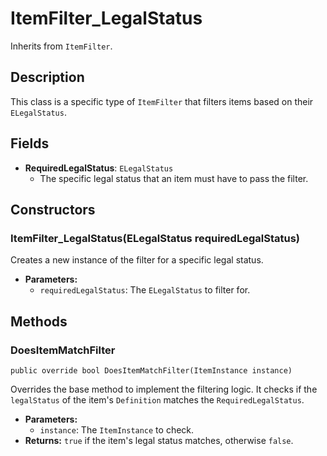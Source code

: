 # ItemFilter_LegalStatus

Inherits from `ItemFilter`.

## Description

This class is a specific type of `ItemFilter` that filters items based on their `ELegalStatus`.

## Fields

-   **RequiredLegalStatus**: `ELegalStatus`
    -   The specific legal status that an item must have to pass the filter.

## Constructors

### ItemFilter_LegalStatus(ELegalStatus requiredLegalStatus)
Creates a new instance of the filter for a specific legal status.

-   **Parameters:**
    -   `requiredLegalStatus`: The `ELegalStatus` to filter for.

## Methods

### DoesItemMatchFilter
`public override bool DoesItemMatchFilter(ItemInstance instance)`

Overrides the base method to implement the filtering logic. It checks if the `legalStatus` of the item's `Definition` matches the `RequiredLegalStatus`.

-   **Parameters:**
    -   `instance`: The `ItemInstance` to check.
-   **Returns:** `true` if the item's legal status matches, otherwise `false`.
